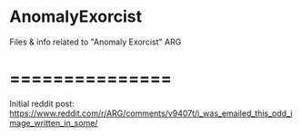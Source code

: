 # AnomalyExorcist
Files &amp; info related to "Anomaly Exorcist" ARG
# ===============

Initial reddit post: https://www.reddit.com/r/ARG/comments/v9407t/i_was_emailed_this_odd_image_written_in_some/
